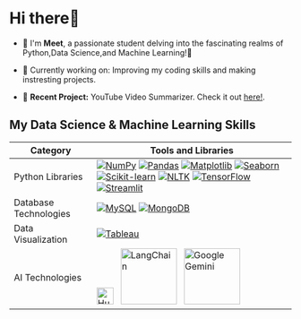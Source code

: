 # **Hi there**👋
- 🌟 I'm **Meet**, a passionate student delving into the fascinating realms of Python,Data Science,and Machine Learning!🚀

- 🔭 Currently working on: Improving my coding skills and making instresting projects.

- 📑 **Recent Project:** YouTube Video Summarizer. Check it out [here!](https://github.com/MeetShah9/YouTube_video_summary).

## My Data Science & Machine Learning Skills

| Category | Tools and Libraries |
|---|---|
| Python Libraries | [![NumPy](https://img.shields.io/badge/NumPy-013243?style=for-the-badge&logo=numpy&logoColor=white)](https://numpy.org/) [![Pandas](https://img.shields.io/badge/Pandas-150458?style=for-the-badge&logo=pandas&logoColor=white)](https://pandas.pydata.org/) [![Matplotlib](https://img.shields.io/badge/Matplotlib-11557C?style=for-the-badge&logo=matplotlib&logoColor=white)](https://matplotlib.org/) [![Seaborn](https://img.shields.io/badge/Seaborn-3776AB?style=for-the-badge&logo=python&logoColor=white)](https://seaborn.pydata.org/) [![Scikit-learn](https://img.shields.io/badge/Scikit--learn-F7931E?style=for-the-badge&logo=scikit-learn&logoColor=white)](https://dev.scikit-learn.org/) [![NLTK](https://img.shields.io/badge/NLTK-9C27B0?style=for-the-badge&logo=python&logoColor=white)](https://www.nltk.org/) [![TensorFlow](https://img.shields.io/badge/TensorFlow-FF6F00?style=for-the-badge&logo=tensorflow&logoColor=white)](https://www.tensorflow.org/) [![Streamlit](https://img.shields.io/badge/Streamlit-FF4B4B?style=for-the-badge&logo=streamlit&logoColor=white)](https://streamlit.io/) |
| Database Technologies | [![MySQL](https://img.shields.io/badge/MySQL-000077?style=for-the-badge&logo=mysql&logoColor=white)](https://dev.mysql.com/) [![MongoDB](https://img.shields.io/badge/MongoDB-47A248?style=for-the-badge&logo=mongodb&logoColor=white)](https://www.mongodb.com/) |
| Data Visualization | [![Tableau](https://img.shields.io/badge/Tableau-E97627?style=for-the-badge&logo=tableau&logoColor=white)](https://www.tableau.com/) |
| AI Technologies  | [<img src="https://huggingface.co/front/assets/huggingface_logo-noborder.svg" alt="Hugging Face" width="30">](https://huggingface.co/) &nbsp; [<img src="https://github.com/MeetShah9/MeetShah9/assets/148629466/df889bc2-9e61-4a93-bd80-45b5950fbfef" alt="LangChain" width="100">](https://www.langchain.com) &nbsp; [<img src="https://github.com/MeetShah9/MeetShah9/assets/148629466/46f07a2e-3e29-4f65-b9fa-ce5cd53d05c9" alt="Google Gemini" width="100">](https://gemini.google.com/app)




